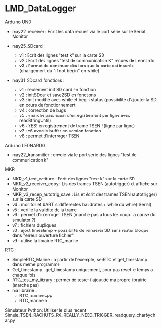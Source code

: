 # LMD_DataLogger

Arduino UNO
  - may22_receiver : Ecrit les data recues via le port série sur le Serial Monitor
  - may25_SDcard   : 
    -  v1 : Ecrit des lignes "test k" sur la carte SD
    -  v2 : Ecrit des lignes "test de communication K" recues de Leonardo
    -  v3 : Permet de continuer dès lors que la carte est inserée (changement du "if not begin" en while)
             
  - may31_SDcard_fonctions   :
    -  v1 : seulement init SD card en fonction
    -  v2 : initSDcar et save2SD en fonctions
    -  v3 : init modifié avec while et begin status (possibilité d'ajouter la SD en cours de fonctionnement
    -  v4 : correction de bugs
    -  v5 : (marche pas: essai d'enregistrement par ligne avec readStringUntil)
    -  v6 : YES! enregistrement de trame TSEN ! (ligne par ligne)
    -  v7 : v6 avec le buffer en version fonction
    -  v8 : permet d'interroger TSEN 
            
Arduino LEONARDO 
  - may22_transmitter : envoie via le port serie des lignes "test de communication k"

MKR 
- MKR_v1_test_ecriture : Ecrit des lignes "test k" sur la carte SD
- MKR_v2_receiver_copy : Lis des trames TSEN (autotrigger) et affiche sur Monitor
- MKR_v3_recep_autotrig_save : Lis et écrit des trames TSEN (autotrigger) sur la carte SD
- v4 : monitor et UART si differentes baudrates + while du while(!Serial)
- v5 : verifie la validite de la trame
- v6 : permet d'interroger TSEN (marche pas a tous les coup.. a cause du simulator ?)
- v7 : fichiers dupliques
- v8 : ajout timestamp + possibilité de réinserer SD sans rester bloqué dans "erreur ouverture fichier"
- v9 : utilise la librairie RTC_marine


RTC : 
- SimpleRTC_Marine : a partir de l'exemple, serRTC et get_timestamp dans meme programme
- Get_timestamp : get_timestamp uniquement, pour pas reset le temps a chaque fois
- RTC_test_my_library : permet de tester l'ajout de ma propre librairie (marche pas)
- ma librairie : 
  - RTC_marine.cpp
  - RTC_marine.h


Simulateur Python:
Utiliser le plus recent : Simule_TSEN_RACHUTS_RX_REALLY_NEED_TRIGGER_readquery_charbychar.py
